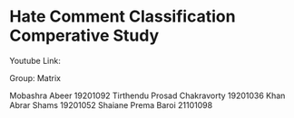 # Hate Comment Classification Comperative Study

Youtube Link: 

Group: Matrix

Mobashra Abeer	19201092
Tirthendu Prosad Chakravorty	19201036
Khan Abrar Shams	19201052
Shaiane Prema Baroi	21101098
